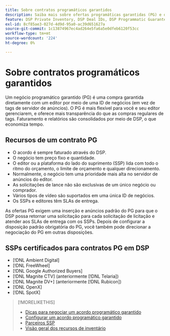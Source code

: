 ```yaml
---
title: Sobre contratos programáticos garantidos
description: Saiba mais sobre ofertas programáticas garantidas (PG) e quais SSPs estão certificadas para fornecê-las.
feature: DSP Private Inventory, DSP Deal IDs, DSP Programmatic Guaranteed Deals
exl-id: 8cf85ae3-027d-4d9d-95a0-ac39d651627a
source-git-commit: 1c13874967ec4ad264e5fa6a5e0dfeb6120f53cc
workflow-type: tm+mt
source-wordcount: '224'
ht-degree: 0%

---
```


# Sobre contratos programáticos garantidos

Um negócio programático garantido (PG) é uma compra garantida diretamente com um editor por meio de uma ID de negócios (em vez de tags de servidor de anúncios). O PG é mais flexível para você e seu editor gerenciarem, e oferece mais transparência do que as compras regulares de tags. Faturamento e relatórios são consolidados por meio de DSP, o que economiza tempo.

## Recursos de um contrato PG

* O acordo é sempre faturado através do DSP.
* O negócio tem preço fixo e quantidade.
* O editor ou a plataforma do lado do suprimento (SSP) lida com todo o ritmo do orçamento, o limite de orçamento e qualquer direcionamento.
* Normalmente, o negócio tem uma prioridade mais alta no servidor de anúncios do editor.
* As solicitações de lance não são exclusivas de um único negócio ou comprador.
* Vários tipos de vídeo são suportados em uma única ID de negócios.
* Os SSPs e editores têm SLAs de entrega.

As ofertas PG exigem uma inserção e anúncios padrão do PG para que o DSP possa retornar uma solicitação para cada solicitação de licitação e atender aos SLAs de entrega com os SSPs. Depois de configurar a disposição padrão obrigatória do PG, você também pode direcionar a negociação do PG em outras disposições.

## SSPs certificados para contratos PG em DSP

* [!DNL Ambient Digital]
* [!DNL FreeWheel]
* [!DNL Google Authorized Buyers]
* [!DNL Magnite CTV] (anteriormente [!DNL Telaria])
* [!DNL Magnite DV+] (anteriormente [!DNL Rubicon])
* [!DNL OpenX]
* [!DNL SpotX]

>[!MORELIKETHIS]
>
>* [Dicas para negociar um acordo programático garantido](/help/dsp/inventory/programmatic-guaranteed-tips.md)
>* [Configurar um acordo programático garantido](programmatic-guaranteed-set-up.md)
>* [Parceiros SSP](ssp-partners.md)
>* [Visão geral dos recursos de inventário](inventory-overview.md)

